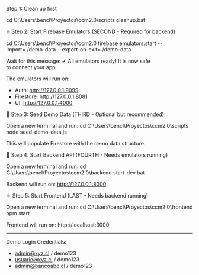    Step 1: Clean up first

  cd C:\Users\bencl\Proyectos\ccm2.0\scripts
  cleanup.bat

🔥 Step 2: Start Firebase Emulators (SECOND - Required for 
  backend)

  cd C:\Users\bencl\Proyectos\ccm2.0
  firebase emulators:start --import=./demo-data --export-on-exit=./demo-data

  Wait for this message: ✔ All emulators ready! It is now safe      
   to connect your app.

  The emulators will run on:
  - Auth: http://127.0.0.1:9099
  - Firestore: http://127.0.0.1:8081
  - UI: http://127.0.0.1:4000

  🌱 Step 3: Seed Demo Data (THIRD - Optional but recommended)     

  Open a new terminal and run:
  cd C:\Users\bencl\Proyectos\ccm2.0\scripts
  node seed-demo-data.js

  This will populate Firestore with the demo data structure.        

  🐍 Step 4: Start Backend API (FOURTH - Needs emulators 
  running)

  Open a new terminal and run:
  cd C:\Users\bencl\Proyectos\ccm2.0\backend
  start-dev.bat

  Backend will run on: http://127.0.0.1:8000

  ⚛️ Step 5: Start Frontend (LAST - Needs backend running)

  Open a new terminal and run:
  cd C:\Users\bencl\Proyectos\ccm2.0\frontend
  npm start

  Frontend will run on: http://localhost:3000

  ---
  Demo Login Credentials:
  - admin@xyz.cl / demo123
  - usuario@xyz.cl / demo123
  - admin@bancoabc.cl / demo123